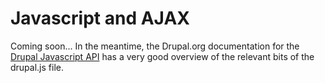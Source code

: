 # Javascript and AJAX

Coming soon...
In the meantime, the Drupal.org documentation for the [Drupal Javascript API](https://www.drupal.org/node/304258)
has a very good overview of the relevant bits of the drupal.js file.
